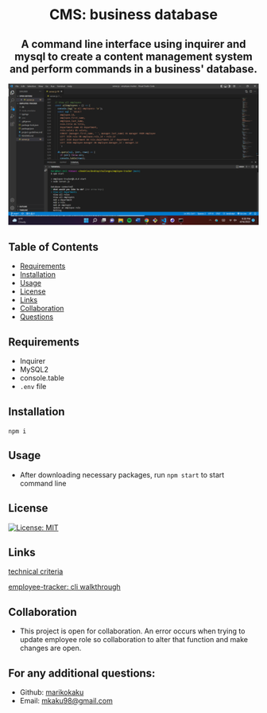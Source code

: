 <h1 align="center"> CMS: business database  </h1>
  
<h2 align="center"> A command line interface using inquirer and mysql to create a content management system and perform commands in a business' database. </h2>

![screenshot](/assets/screenshot.png)

## Table of Contents
- [Requirements](#requirements)
- [Installation](#installation)
- [Usage](#usage)
- [License](#license)
- [Links](#links)
- [Collaboration](#collaboration)
- [Questions](#questions)

## Requirements 

* Inquirer
* MySQL2
* console.table
* `.env` file 

## Installation 

`npm i`

## Usage 

* After downloading necessary packages, run `npm start` to start command line 

## License

[![License: MIT](https://img.shields.io/badge/License-MIT-yellow.svg)](https://opensource.org/licenses/MIT)

## Links

[technical criteria](https://drive.google.com/file/d/1UWgqUCnUxnSkkV0ur4bADqzSSyKP_bUY/view)

[employee-tracker:  cli walkthrough](https://drive.google.com/file/d/1ZTpemRar7KBwD4JTqF-C46NyAFd1EDMn/view)

## Collaboration

* This project is open for collaboration. An error occurs when trying to update employee role so collaboration to alter that function and make changes are open. 

## For any additional questions:
- Github: [marikokaku](https://github.com/marikokaku)
- Email: mkaku98@gmail.com

